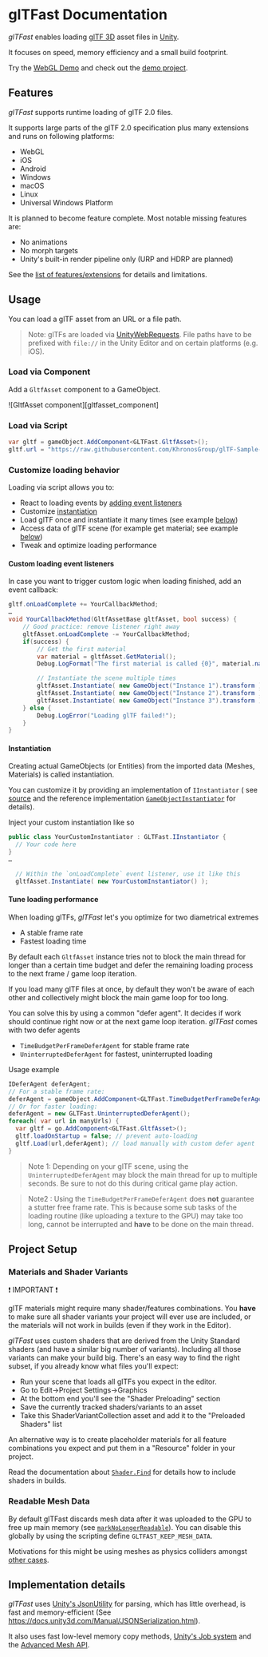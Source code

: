 # glTFast Documentation

*glTFast* enables loading [glTF 3D](https://www.khronos.org/gltf) asset files in [Unity](https://unity.com).

It focuses on speed, memory efficiency and a small build footprint.

Try the [WebGL Demo](https://atteneder.github.io/glTFastWebDemo) and check out the [demo project](https://github.com/atteneder/glTFastDemo).

## Features

*glTFast* supports runtime loading of glTF 2.0 files.

It supports large parts of the glTF 2.0 specification plus many extensions and runs on following platforms:

- WebGL
- iOS
- Android
- Windows
- macOS
- Linux
- Universal Windows Platform

It is planned to become feature complete. Most notable missing features are:

- No animations
- No morph targets
- Unity's built-in render pipeline only (URP and HDRP are planned)

See the [list of features/extensions](./features.md) for details and limitations.

## Usage

You can load a glTF asset from an URL or a file path.

> Note: glTFs are loaded via [UnityWebRequests](https://docs.unity3d.com/ScriptReference/Networking.UnityWebRequest.html). File paths have to be prefixed with `file://` in the Unity Editor and on certain platforms (e.g. iOS).

### Load via Component

Add a `GltfAsset` component to a GameObject.

![GltfAsset component][gltfasset_component]

### Load via Script

```csharp
var gltf = gameObject.AddComponent<GLTFast.GltfAsset>();
gltf.url = "https://raw.githubusercontent.com/KhronosGroup/glTF-Sample-Models/master/2.0/Duck/glTF/Duck.gltf";
```

### Customize loading behavior

Loading via script allows you to:

- React to loading events by [adding event listeners](#custom-loading-event-listeners)
- Customize [instantiation](#Instantiation)
- Load glTF once and instantiate it many times (see example [below](#custom-loading-event-listeners))
- Access data of glTF scene (for example get material; see example [below](#custom-loading-event-listeners))
- Tweak and optimize loading performance

#### Custom loading event listeners

In case you want to trigger custom logic when loading finished, add an event callback:

```csharp
gltf.onLoadComplete += YourCallbackMethod;
…
void YourCallbackMethod(GltfAssetBase gltfAsset, bool success) {
    // Good practice: remove listener right away
    gltfAsset.onLoadComplete -= YourCallbackMethod;
    if(success) {
        // Get the first material
        var material = gltfAsset.GetMaterial();
        Debug.LogFormat("The first material is called {0}", material.name);

        // Instantiate the scene multiple times
        gltfAsset.Instantiate( new GameObject("Instance 1").transform );
        gltfAsset.Instantiate( new GameObject("Instance 2").transform );
        gltfAsset.Instantiate( new GameObject("Instance 3").transform );
    } else {
        Debug.LogError("Loading glTF failed!");
    }
}
```

#### Instantiation

Creating actual GameObjects (or Entities) from the imported data (Meshes, Materials) is called instantiation.

You can customize it by providing an implementation of `IInstantiator` ( see [source](./Runtime/Scripts/IInstatiator.cs) and the reference implementation [`GameObjectInstantiator`](./Runtime/Scripts/GameObjectInstantiator.cs) for details).

Inject your custom instantiation like so

```csharp
public class YourCustomInstantiator : GLTFast.IInstantiator {
  // Your code here
}
…

  // Within the `onLoadComplete` event listener, use it like this
  gltfAsset.Instantiate( new YourCustomInstantiator() );
```

#### Tune loading performance

When loading glTFs, *glTFast* let's you optimize for two diametrical extremes

- A stable frame rate
- Fastest loading time

By default each `GltfAsset` instance tries not to block the main thread for longer than a certain time budget and defer the remaining loading process to the next frame / game loop iteration.

If you load many glTF files at once, by default they won't be aware of each other and collectively might block the main game loop for too long.

You can solve this by using a common "defer agent". It decides if work should continue right now or at the next game loop iteration. *glTFast* comes with two defer agents

- `TimeBudgetPerFrameDeferAgent` for stable frame rate
- `UninterruptedDeferAgent` for fastest, uninterrupted loading

Usage example

```csharp
IDeferAgent deferAgent;
// For a stable frame rate:
deferAgent = gameObject.AddComponent<GLTFast.TimeBudgetPerFrameDeferAgent>();
// Or for faster loading:
deferAgent = new GLTFast.UninterruptedDeferAgent();
foreach( var url in manyUrls) {
  var gltf = go.AddComponent<GLTFast.GltfAsset>();
  gltf.loadOnStartup = false; // prevent auto-loading
  gltf.Load(url,deferAgent); // load manually with custom defer agent
}
```

> Note 1: Depending on your glTF scene, using the `UninterruptedDeferAgent` may block the main thread for up to multiple seconds. Be sure to not do this during critical game play action.

> Note2 : Using the `TimeBudgetPerFrameDeferAgent` does **not** guarantee a stutter free frame rate. This is because some sub tasks of the loading routine (like uploading a texture to the GPU) may take too long, cannot be interrupted and **have** to be done on the main thread.

## Project Setup

### Materials and Shader Variants

❗ IMPORTANT ❗

glTF materials might require many shader/features combinations. You **have** to make sure all shader variants your project will ever use are included, or the materials will not work in builds (even if they work in the Editor).

*glTFast* uses custom shaders that are derived from the Unity Standard shaders (and have a similar big number of variants). Including all those variants can make your build big. There's an easy way to find the right subset, if you already know what files you'll expect:

- Run your scene that loads all glTFs you expect in the editor.
- Go to Edit->Project Settings->Graphics
- At the bottom end you'll see the "Shader Preloading" section
- Save the currently tracked shaders/variants to an asset
- Take this ShaderVariantCollection asset and add it to the "Preloaded Shaders" list

An alternative way is to create placeholder materials for all feature combinations you expect and put them in a "Resource" folder in your project.

Read the documentation about [`Shader.Find`](https://docs.unity3d.com/ScriptReference/Shader.Find.html) for details how to include shaders in builds.

### Readable Mesh Data

By default glTFast discards mesh data after it was uploaded to the GPU to free up main memory (see [`markNoLongerReadable`](https://docs.unity3d.com/ScriptReference/Mesh.UploadMeshData.html)). You can disable this globally by using the scripting define `GLTFAST_KEEP_MESH_DATA`.

Motivations for this might be using meshes as physics colliders amongst [other cases](https://docs.unity3d.com/ScriptReference/Mesh-isReadable.html).

## Implementation details

*glTFast* uses [Unity's JsonUtility](https://docs.unity3d.com/ScriptReference/JsonUtility.html) for parsing, which has little overhead, is fast and memory-efficient (See <https://docs.unity3d.com/Manual/JSONSerialization.html>).

It also uses fast low-level memory copy methods, [Unity's Job system](https://docs.unity3d.com/Manual/JobSystem.html) and the [Advanced Mesh API](https://docs.unity3d.com/ScriptReference/Mesh.html).
